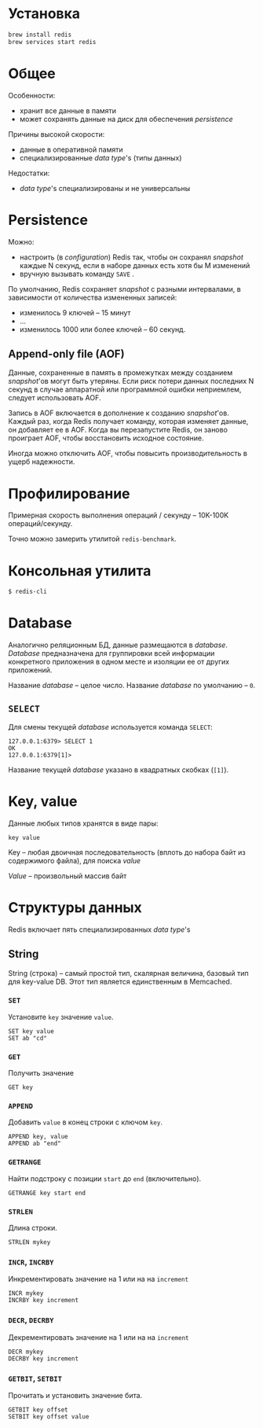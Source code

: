 # Установка

```bash
brew install redis
brew services start redis
```

# Общее

Особенности:

- хранит все данные в памяти
- может сохранять данные на диск для обеспечения *persistence*

Причины высокой скорости:

- данные в оперативной памяти
- специализированные *data type*'s (типы данных)

Недостатки:

- *data type*'s специализированы и не универсальны

# Persistence

Можно:

-  настроить (в *configuration*) Redis так, чтобы он сохранял *snapshot* каждые N секунд, если в наборе данных есть хотя бы M изменений 
- вручную вызывать команду `SAVE` .

По умолчанию, Redis сохраняет *snapshot*  с разными интервалами, в зависимости от количества измененных записей:

- изменилось 9 ключей – 15 минут
- ...
- изменилось 1000 или более ключей – 60 секунд.

## Append-only file (AOF)

Данные, сохраненные в память в промежутках между созданием *snapshot*'ов могут быть утеряны. Если  риск потери данных последних N секунд в случае аппаратной или программной ошибки неприемлем, следует использовать AOF.

Запись в AOF включается в дополнение к созданию *snapshot*'ов. Каждый раз, когда Redis получает команду, которая изменяет данные, он добавляет ее в AOF. Когда вы перезапустите Redis, он заново проиграет AOF, чтобы восстановить исходное состояние.

Иногда можно отключить AOF, чтобы повысить производительность в ущерб надежности.

# Профилирование

Примерная скорость выполнения операций / секунду – 10K-100K операций/секунду.

Точно можно замерить утилитой `redis-benchmark`.

# Консольная утилита

```bash
$ redis-cli
```

# Database

Аналогично реляционным БД, данные размещаются в *database*. *Database* предназначена для группировки всей информации конкретного приложения в одном месте и изоляции ее от других приложений.

Название *database* – целое число. Название *database* по умолчанию – `0`. 

## `SELECT`

Для смены текущей *database* используется команда `SELECT`:

```
127.0.0.1:6379> SELECT 1
OK
127.0.0.1:6379[1]>
```

Название текущей *database* указано в квадратных скобках (`[1]`).



# Key, value

Данные любых типов хранятся в виде пары:

```
key value
```

Key – любая двоичная последовательность (вплоть до набора байт из содержимого файла), для поиска *value*

*Value* – произвольный массив байт

# Структуры данных

Redis включает пять специализированных *data type*'s

## String

String (строка) – самый простой тип, скалярная величина, базовый тип для key-value DB. Этот тип является единственным в Memcached.

### `SET`

Установите `key` значение `value`.

```redis
SET key value
SET ab "cd"
```

### `GET`

Получить значение

```
GET key
```

### `APPEND`

Добавить `value` в конец строки с ключом `key`.

```redis
APPEND key, value
APPEND ab "end"
```

### `GETRANGE`

Найти подстроку с позиции `start` до  `end` (включительно).

```redis
GETRANGE key start end
```

### `STRLEN`

Длина строки.

```redis
STRLEN mykey
```

### `INCR`, `INCRBY`

Инкрементировать значение на 1 или на на `increment`

```
INCR mykey
INCRBY key increment
```

### `DECR`, `DECRBY`

Декрементировать значение на 1 или на на `increment`

```
DECR mykey
DECRBY key increment
```

### `GETBIT`, `SETBIT`

Прочитать и установить значение бита.

```
GETBIT key offset
SETBIT key offset value
```

